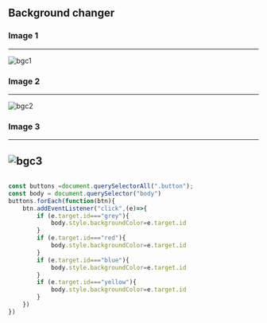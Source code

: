 ## Background changer

### Image 1
---
![bgc1](https://github.com/Abhishekk-B/JavaScript_Projects/assets/95995839/b00e09f2-3507-4ea6-84de-16bc578ee4cc)
### Image 2
---
![bgc2](https://github.com/Abhishekk-B/JavaScript_Projects/assets/95995839/3853fc7a-d884-4dd6-a857-f848fd7d1a51)
### Image 3
---
![bgc3](https://github.com/Abhishekk-B/JavaScript_Projects/assets/95995839/2a86c020-7b75-445f-9201-94ca9165dec8)
---

```JavaScript

const buttons =document.querySelectorAll(".button");
const body = document.querySelector("body")
buttons.forEach(function(btn){
    btn.addEventListener("click",(e)=>{
        if (e.target.id==="grey"){
            body.style.backgroundColor=e.target.id
        }
        if (e.target.id==="red"){
            body.style.backgroundColor=e.target.id
        }
        if (e.target.id==="blue"){
            body.style.backgroundColor=e.target.id
        }
        if (e.target.id==="yellow"){
            body.style.backgroundColor=e.target.id
        }
    })
})
```
